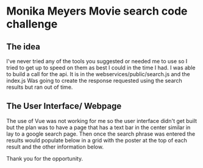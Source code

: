 # Monika Meyers Movie search code challenge

## The idea
 I've never tried any of the tools you suggested or needed me to use so I tried to get up to speed on them as best I could in the time I had. I was able to build a call for the api. It is in the webservices/public/search.js and the index.js Was going to create the response requested using the search results but ran out of time. 
## The User Interface/ Webpage
 The use of Vue was not working for me so the user interface didn't get built but the plan was to have a page that has a text bar in the center similar in lay to a google search page. Then once the search phrase was entered the results would populate below in a grid with the poster at the top of each result and the other information below.

Thank you for the opportunity.

